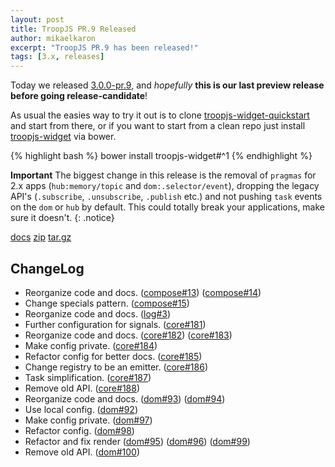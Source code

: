 ```yaml
---
layout: post
title: TroopJS PR.9 Released
author: mikaelkaron
excerpt: "TroopJS PR.9 has been released!"
tags: [3.x, releases]
---
```


Today we released [3.0.0-pr.9](https://github.com/troopjs/troopjs/releases/tag/3.0.0-pr.9), and _hopefully_ __this is our last preview release before going release-candidate__!

As usual the easies way to try it out is to clone [troopjs-widget-quickstart](https://github.com/troopjs/troopjs-widget-quickstart/) and start from there, or if you want to start from a clean repo just install [troopjs-widget](https://github.com/troopjs/troopjs-widget) via bower.

{% highlight bash %}
bower install troopjs-widget#^1
{% endhighlight %}

**Important** The biggest change in this release is the removal of `pragmas` for 2.x apps (`hub:memory/topic` and `dom:.selector/event`), dropping the legacy API's (`.subscribe`, `.unsubscribe`, `.publish` etc.) and not pushing `task` events on the `dom` or `hub` by default. This could totally break your applications, make sure it doesn't.
{: .notice}

<div markdown="0">
<a href="https://cdn.rawgit.com/troopjs/troopjs/3.0.0-pr.9/docs/index.html" class="btn btn-info">docs</a>
<a href="https://github.com/troopjs/troopjs/archive/3.0.0-pr.9.zip" class="btn btn-success">zip</a>
<a href="https://github.com/troopjs/troopjs/archive/3.0.0-pr.9.tar.gz" class="btn btn-success">tar.gz</a>
</div>

## ChangeLog

- Reorganize code and docs. ([compose#13](https://github.com/troopjs/troopjs-compose/pull/13)) ([compose#14](https://github.com/troopjs/troopjs-compose/pull/14))
- Change specials pattern. ([compose#15](https://github.com/troopjs/troopjs-compose/pull/15))
- Reorganize code and docs. ([log#3](https://github.com/troopjs/troopjs-log/pull/3))
- Further configuration for signals. ([core#181](https://github.com/troopjs/troopjs-core/pull/181))
- Reorganize code and docs. ([core#182](https://github.com/troopjs/troopjs-core/pull/182)) ([core#183](https://github.com/troopjs/troopjs-core/pull/183))
- Make config private. ([core#184](https://github.com/troopjs/troopjs-core/pull/184))
- Refactor config for better docs. ([core#185](https://github.com/troopjs/troopjs-core/pull/185))
- Change registry to be an emitter. ([core#186](https://github.com/troopjs/troopjs-core/pull/186))
- Task simplification. ([core#187](https://github.com/troopjs/troopjs-core/pull/187))
- Remove old API. ([core#188](https://github.com/troopjs/troopjs-core/pull/188))
- Reorganize code and docs. ([dom#93](https://github.com/troopjs/troopjs-dom/pull/93)) ([dom#94](https://github.com/troopjs/troopjs-dom/pull/94))
- Use local config. ([dom#92](https://github.com/troopjs/troopjs-dom/pull/92))
- Make config private. ([dom#97](https://github.com/troopjs/troopjs-dom/pull/97))
- Refactor config. ([dom#98](https://github.com/troopjs/troopjs-dom/pull/98))
- Refactor and fix render ([dom#95](https://github.com/troopjs/troopjs-dom/pull/95)) ([dom#96](https://github.com/troopjs/troopjs-dom/pull/96)) ([dom#99](https://github.com/troopjs/troopjs-dom/pull/99))
- Remove old API. ([dom#100](https://github.com/troopjs/troopjs-dom/pull/100))
